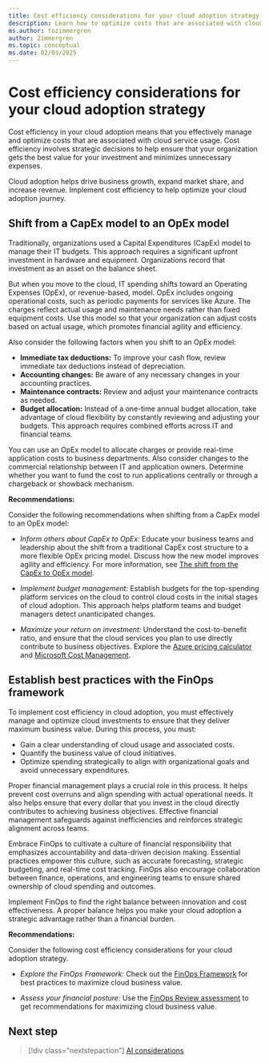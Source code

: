 ```yaml
---
title: Cost efficiency considerations for your cloud adoption strategy
description: Learn how to optimize costs that are associated with cloud services and ensure that your organization gets the best value for its investment.
ms.author: tozimmergren
author: Zimmergren
ms.topic: conceptual
ms.date: 02/03/2025
---
```


# Cost efficiency considerations for your cloud adoption strategy

Cost efficiency in your cloud adoption means that you effectively manage and optimize costs that are associated with cloud service usage. Cost efficiency involves strategic decisions to help ensure that your organization gets the best value for your investment and minimizes unnecessary expenses.

Cloud adoption helps drive business growth, expand market share, and increase revenue. Implement cost efficiency to help optimize your cloud adoption journey.

## Shift from a CapEx model to an OpEx model

Traditionally, organizations used a Capital Expenditures (CapEx) model to manage their IT budgets. This approach requires a significant upfront investment in hardware and equipment. Organizations record that investment as an asset on the balance sheet.

But when you move to the cloud, IT spending shifts toward an Operating Expenses (OpEx), or revenue-based, model. OpEx includes ongoing operational costs, such as periodic payments for services like Azure. The charges reflect actual usage and maintenance needs rather than fixed equipment costs. Use this model so that your organization can adjust costs based on actual usage, which promotes financial agility and efficiency.

Also consider the following factors when you shift to an OpEx model:

- **Immediate tax deductions:** To improve your cash flow, review immediate tax deductions instead of depreciation.
- **Accounting changes:** Be aware of any necessary changes in your accounting practices.
- **Maintenance contracts:** Review and adjust your maintenance contracts as needed.
- **Budget allocation:** Instead of a one-time annual budget allocation, take advantage of cloud flexibility by constantly reviewing and adjusting your budgets. This approach requires combined efforts across IT and financial teams.

You can use an OpEx model to allocate charges or provide real-time application costs to business departments. Also consider changes to the commercial relationship between IT and application owners. Determine whether you want to fund the cost to run applications centrally or through a chargeback or showback mechanism.

**Recommendations:**

Consider the following recommendations when shifting from a CapEx model to an OpEx model:

- _Inform others about CapEx to OpEx:_ Educate your business teams and leadership about the shift from a traditional CapEx cost structure to a more flexible OpEx pricing model. Discuss how the new model improves agility and efficiency. For more information, see [The shift from the CapEx to OpEx model](/training/modules/get-started-with-finops/1-introduction).

- _Implement budget management:_ Establish budgets for the top-spending platform services on the cloud to control cloud costs in the initial stages of cloud adoption. This approach helps platform teams and budget managers detect unanticipated changes.

- _Maximize your return on investment:_ Understand the cost-to-benefit ratio, and ensure that the cloud services you plan to use directly contribute to business objectives. Explore the [Azure pricing calculator](https://azure.microsoft.com/pricing/calculator/) and [Microsoft Cost Management](https://azure.microsoft.com/products/cost-management).

## Establish best practices with the FinOps framework

To implement cost efficiency in cloud adoption, you must effectively manage and optimize cloud investments to ensure that they deliver maximum business value. During this process, you must:

- Gain a clear understanding of cloud usage and associated costs.
- Quantify the business value of cloud initiatives.
- Optimize spending strategically to align with organizational goals and avoid unnecessary expenditures.

Proper financial management plays a crucial role in this process. It helps prevent cost overruns and align spending with actual operational needs. It also helps ensure that every dollar that you invest in the cloud directly contributes to achieving business objectives. Effective financial management safeguards against inefficiencies and reinforces strategic alignment across teams.

Embrace FinOps to cultivate a culture of financial responsibility that emphasizes accountability and data-driven decision making. Essential practices empower this culture, such as accurate forecasting, strategic budgeting, and real-time cost tracking. FinOps also encourage collaboration between finance, operations, and engineering teams to ensure shared ownership of cloud spending and outcomes.

Implement FinOps to find the right balance between innovation and cost effectiveness. A proper balance helps you make your cloud adoption a strategic advantage rather than a financial burden.

**Recommendations:**

Consider the following cost efficiency considerations for your cloud adoption strategy.

- _Explore the FinOps Framework:_ Check out the [FinOps Framework](/cloud-computing/finops/) for best practices to maximize cloud business value.

- _Assess your financial posture:_ Use the [FinOps Review assessment](/assessments/ad1c0f6b-396b-44a4-924b-7a4c778a13d3/) to get recommendations for maximizing cloud business value.

## Next step

> [!div class="nextstepaction"]
> [AI considerations](./ai.md)
